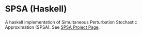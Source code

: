 # SPSA (Haskell)

A haskell implementation of Simultaneous Perturbation Stochastic Approximation (SPSA). See [SPSA Project Page](http://www.jhuapl.edu/spsa/).
